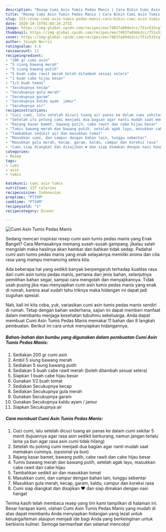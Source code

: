 ```yaml
---
description: "Resep Cumi Asin Tumis Pedas Manis | Cara Bikin Cumi Asin Tumis Pedas Manis Yang Enak dan Simpel"
title: "Resep Cumi Asin Tumis Pedas Manis | Cara Bikin Cumi Asin Tumis Pedas Manis Yang Enak dan Simpel"
slug: 153-resep-cumi-asin-tumis-pedas-manis-cara-bikin-cumi-asin-tumis-pedas-manis-yang-enak-dan-simpel
date: 2020-10-15T01:03:24.273Z
image: https://img-global.cpcdn.com/recipes/eec74837a89de2cc/751x532cq70/cumi-asin-tumis-pedas-manis-foto-resep-utama.jpg
thumbnail: https://img-global.cpcdn.com/recipes/eec74837a89de2cc/751x532cq70/cumi-asin-tumis-pedas-manis-foto-resep-utama.jpg
cover: https://img-global.cpcdn.com/recipes/eec74837a89de2cc/751x532cq70/cumi-asin-tumis-pedas-manis-foto-resep-utama.jpg
author: Joseph Norris
ratingvalue: 3.6
reviewcount: 12
recipeingredient:
- "200 gr cumi asin"
- "5 siung bawang merah"
- "5 siung bawang putih"
- "5 buah cabe rawit merah boleh ditambah sesuai selera"
- "1 buah cabe hijau besar"
- "1/2 buah tomat"
- "Secukupnya kecap"
- "Secukupnya gula merah"
- "Secukupnya garam"
- "Secukupnya kaldu ayam  jamur"
- "Secukupnya air"
recipeinstructions:
- "Cuci cumi, lalu setelah dicuci tuang air panas ke dalam cumi sekitar 5 menit (tujuannya agar rasa asin sedikit berkurang, namun jangan terlalu lama ya bun agar rasa asin cumi tidak hilang)"
- "Setelah itu potong cumi menjadi dua bagian agar nanti mudah saat memakan cuminya. (opsional ya bun)"
- "Rajang kasar bamet, bawang putih, cabe rawit dan cabe hijau besar"
- "Tumis bawang merah dan bawang putih, setelah agak layu, masukkan cabe rawit dan cabe hijau"
- "Tambahkan sedikit air dan masukkan tomat"
- "Masukkan cumi, dan campur dengan bahan lain, tunggu sebentar"
- "Masukkan gula merah, kecap, garam, kaldu, campur dan koreksi rasa"
- "Cumi siap diangkat dan disajikan ❤️ dan siap dimakan dengan nasi hangat"
categories:
- Resep
tags:
- cumi
- asin
- tumis

katakunci: cumi asin tumis 
nutrition: 237 calories
recipecuisine: Indonesian
preptime: "PT35M"
cooktime: "PT34M"
recipeyield: "1"
recipecategory: Dinner

---
```



![Cumi Asin Tumis Pedas Manis](https://img-global.cpcdn.com/recipes/eec74837a89de2cc/751x532cq70/cumi-asin-tumis-pedas-manis-foto-resep-utama.jpg)

Sedang mencari inspirasi resep cumi asin tumis pedas manis yang Enak Banget? Cara Memasaknya memang susah-susah gampang. jikalau salah mengolah maka hasilnya akan hambar dan bahkan tidak sedap. Padahal cumi asin tumis pedas manis yang enak selayaknya memiliki aroma dan cita rasa yang mampu memancing selera kita.

Ada beberapa hal yang sedikit banyak berpengaruh terhadap kualitas rasa dari cumi asin tumis pedas manis, pertama dari jenis bahan, selanjutnya pemilihan bahan segar, sampai cara mengolah dan menyajikannya. Tidak usah pusing jika mau menyiapkan cumi asin tumis pedas manis yang enak di rumah, karena asal sudah tahu triknya maka hidangan ini dapat jadi suguhan spesial.




Nah, kali ini kita coba, yuk, variasikan cumi asin tumis pedas manis sendiri di rumah. Tetap dengan bahan sederhana, sajian ini dapat memberi manfaat dalam membantu menjaga kesehatan tubuhmu sekeluarga. Anda dapat membuat Cumi Asin Tumis Pedas Manis memakai 11 bahan dan 8 langkah pembuatan. Berikut ini cara untuk menyiapkan hidangannya.

<!--inarticleads1-->

##### Bahan-bahan dan bumbu yang digunakan dalam pembuatan Cumi Asin Tumis Pedas Manis:

1. Sediakan 200 gr cumi asin
1. Ambil 5 siung bawang merah
1. Sediakan 5 siung bawang putih
1. Sediakan 5 buah cabe rawit merah (boleh ditambah sesuai selera)
1. Siapkan 1 buah cabe hijau besar
1. Gunakan 1/2 buah tomat
1. Sediakan Secukupnya kecap
1. Sediakan Secukupnya gula merah
1. Gunakan Secukupnya garam
1. Gunakan Secukupnya kaldu ayam / jamur
1. Siapkan Secukupnya air




<!--inarticleads2-->

##### Cara membuat Cumi Asin Tumis Pedas Manis:

1. Cuci cumi, lalu setelah dicuci tuang air panas ke dalam cumi sekitar 5 menit (tujuannya agar rasa asin sedikit berkurang, namun jangan terlalu lama ya bun agar rasa asin cumi tidak hilang)
1. Setelah itu potong cumi menjadi dua bagian agar nanti mudah saat memakan cuminya. (opsional ya bun)
1. Rajang kasar bamet, bawang putih, cabe rawit dan cabe hijau besar
1. Tumis bawang merah dan bawang putih, setelah agak layu, masukkan cabe rawit dan cabe hijau
1. Tambahkan sedikit air dan masukkan tomat
1. Masukkan cumi, dan campur dengan bahan lain, tunggu sebentar
1. Masukkan gula merah, kecap, garam, kaldu, campur dan koreksi rasa
1. Cumi siap diangkat dan disajikan ❤️ dan siap dimakan dengan nasi hangat




Terima kasih telah membaca resep yang tim kami tampilkan di halaman ini. Besar harapan kami, olahan Cumi Asin Tumis Pedas Manis yang mudah di atas dapat membantu Anda menyiapkan hidangan yang lezat untuk keluarga/teman ataupun menjadi ide bagi Anda yang berkeinginan untuk berbisnis kuliner. Semoga bermanfaat dan selamat mencoba!
